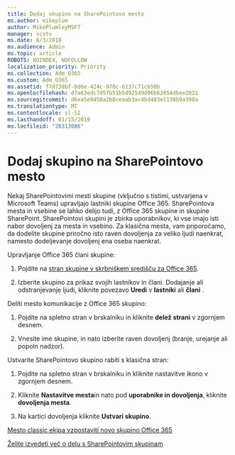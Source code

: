 ```yaml
---
title: Dodaj skupino na SharePointovo mesto
ms.author: mikeplum
author: MikePlumleyMSFT
manager: scotv
ms.date: 8/3/2018
ms.audience: Admin
ms.topic: article
ROBOTS: NOINDEX, NOFOLLOW
localization_priority: Priority
ms.collection: Adm_O365
ms.custom: Adm_O365
ms.assetid: f7d730bf-0d6e-424c-970c-6137c71cb50b
ms.openlocfilehash: d7a63edc7d5fb51b5d92549d96b62854dbee2031
ms.sourcegitcommit: d6ea5e9458a2b8ceaab3ac4bd483e1130b9a398a
ms.translationtype: MT
ms.contentlocale: sl-SI
ms.lasthandoff: 01/15/2019
ms.locfileid: "28313086"
---
```

# <a name="add-a-group-to-a-sharepoint-site"></a>Dodaj skupino na SharePointovo mesto

Nekaj SharePointovimi mesti skupine (vključno s tistimi, ustvarjena v Microsoft Teams) upravljajo lastniki skupine Office 365. SharePointova mesta in vsebine se lahko delijo tudi, z Office 365 skupine in skupine SharePoint. SharePointovi skupini je zbirka uporabnikov, ki vse imajo isti nabor dovoljenj za mesta in vsebino. Za klasična mesta, vam priporočamo, da dodelite skupine priročno isto raven dovoljenja za veliko ljudi naenkrat, namesto dodeljevanje dovoljenj ena oseba naenkrat.
  
Upravljanje Office 365 člani skupine:
  
1. Pojdite na [stran skupine v skrbniškem središču za Office 365](https://portal.office.com/adminportal/home#/groups).
    
2. Izberite skupino za prikaz svojih lastnikov in člani. Dodajanje ali odstranjevanje ljudi, kliknite povezavo **Uredi** v **lastniki** ali **člani** . 
    
Deliti mesto komunikacije z Office 365 skupino:
  
1. Pojdite na spletno stran v brskalniku in kliknite **delež strani** v zgornjem desnem. 
    
2. Vnesite ime skupine, in nato izberite raven dovoljenj (branje, urejanje ali popoln nadzor).
    
Ustvarite SharePointovo skupino rabiti s klasična stran:
  
1. Pojdite na spletno stran v brskalniku in kliknite nastavitve ikono v zgornjem desnem.
    
2. Kliknite **Nastavitve mesta**in nato pod **uporabnike in dovoljenja**, kliknite **dovoljenja mesta**.
    
3. Na kartici dovoljenja kliknite **Ustvari skupino**.
    
[Mesto classic ekipa vzpostaviti novo skupino Office 365](https://go.microsoft.com/fwlink/?linkid=2008654)
  
[Želite izvedeti več o delu s SharePointovim skupinam](https://go.microsoft.com/fwlink/?linkid=874658)
  

